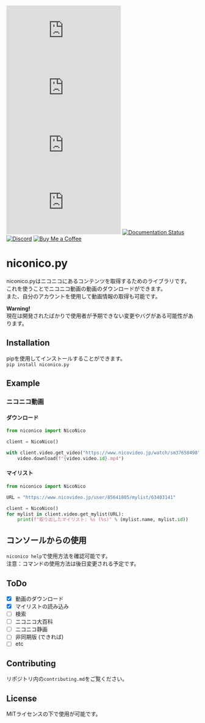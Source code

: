 [![PyPI](https://img.shields.io/pypi/v/niconico.py)](https://pypi.org/project/niconico.py/) ![PyPI - Python Version](https://img.shields.io/pypi/pyversions/niconico.py) ![PyPI - Downloads](https://img.shields.io/pypi/dm/niconico.py) ![PyPI - License](https://img.shields.io/pypi/l/niconico.py) [![Documentation Status](https://readthedocs.org/projects/niconico-py/badge/?version=latest)](https://niconico-py.readthedocs.io/ja/latest/?badge=latest) [![Discord](https://img.shields.io/discord/777430548951728149?label=chat&logo=discord)](https://discord.gg/kfMwZUyGFG) [![Buy Me a Coffee](https://img.shields.io/badge/-tasuren-E9EEF3?label=Buy%20Me%20a%20Coffee&logo=buymeacoffee)](https://www.buymeacoffee.com/tasuren)
# niconico.py
niconico.pyはニコニコにあるコンテンツを取得するためのライブラリです。  
これを使うことでニコニコ動画の動画のダウンロードができます。  
また、自分のアカウントを使用して動画情報の取得も可能です。

**Warning!**  
現在は開発されたばかりで使用者が予期できない変更やバグがある可能性があります。

## Installation
pipを使用してインストールすることができます。  
`pip install niconico.py`

## Example
### ニコニコ動画
#### ダウンロード
```python
from niconico import NicoNico

client = NicoNico()

with client.video.get_video("https://www.nicovideo.jp/watch/sm37658498") as video:
    video.download(f"{video.video.id}.mp4")
```
#### マイリスト
```python
from niconico import NicoNico

URL = "https://www.nicovideo.jp/user/85641805/mylist/63403141"

client = NicoNico()
for mylist in client.video.get_mylist(URL):
    print(f"取り出したマイリスト: %s (%s)" % (mylist.name, mylist.id))
```

## コンソールからの使用
`niconico help`で使用方法を確認可能です。  
注意：コマンドの使用方法は後日変更される予定です。

## ToDo
* [x] 動画のダウンロード
* [x] マイリストの読み込み
* [ ] 検索
* [ ] ニコニコ大百科
* [ ] ニコニコ静画
* [ ] 非同期版 (できれば)
* [ ] etc

## Contributing
リポジトリ内の`contributing.md`をご覧ください。

## License
MITライセンスの下で使用が可能です。
